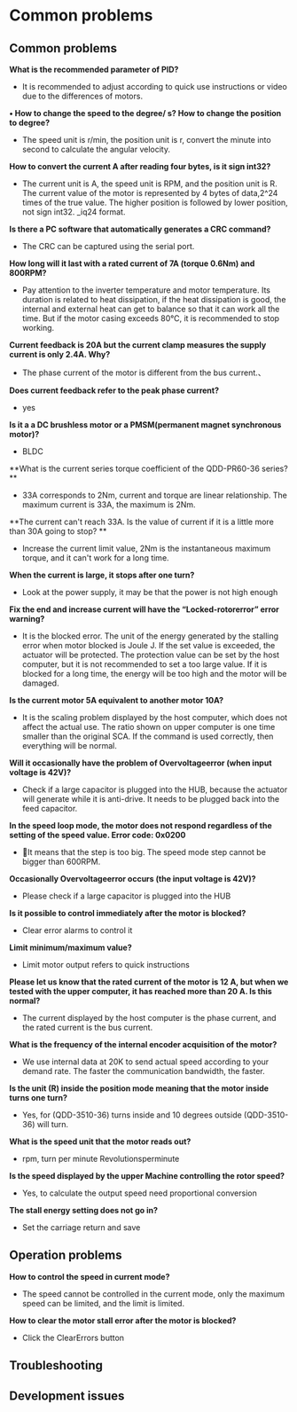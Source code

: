 Common problems
========

## Common problems

**What is the recommended parameter of PID?**

*   It is recommended to adjust according to quick use instructions or video due to the differences of motors.</br>

**•	How to change the speed to the degree/ s? How to change the position to  degree?**

*   The speed unit is r/min, the position unit is r, convert the minute into second to calculate the angular velocity.</br>

**How to convert the current A after reading four bytes, is it sign int32?**

*   The current unit is A, the speed unit is RPM, and the position unit is R. The current value of the motor is represented by 4 bytes of data,2^24 times of the true value. The higher position is followed by lower position, not sign int32. _iq24 format.

**Is there a PC software that automatically generates a CRC command?**

*   The CRC can be captured using the serial port.</br>

**How long will it last with a rated current of 7A (torque 0.6Nm) and 800RPM?**

*   Pay attention to the inverter temperature and motor temperature. Its duration is related to heat dissipation, if the heat dissipation is good, the internal and external heat can get to balance so that it can work all the time. But if the motor casing exceeds 80℃, it is recommended to stop working.

**Current feedback is 20A but the current clamp measures the supply current is only 2.4A. Why?**

*   The phase current of the motor is different from the bus current.、

**Does current feedback refer to the peak phase current?**

*   yes</br>

**Is it a a DC brushless motor or a PMSM(permanent magnet synchronous motor)?**

*   BLDC</br>

**What is the current series torque coefficient of the QDD-PR60-36 series? **

*   33A corresponds to 2Nm, current and torque are linear relationship. The maximum current is 33A, the maximum is 2Nm.</br>

**The current can't reach 33A. Is the value of current if it is a little more than 30A going to stop? **

*   Increase the current limit value, 2Nm is the instantaneous maximum torque, and it can't work for a long time.</br>

**When the current is large, it stops after one turn?**

*   Look at the power supply, it may be that the power is not high enough</br>

**Fix the end and increase current will have the “Locked-rotorerror” error warning?**

*   It is the blocked error. The unit of the energy generated by the stalling error when motor blocked is Joule J. If the set value is exceeded, the actuator will be protected. The protection value can be set by the host computer, but it is not recommended to set a too large value. If it is blocked for a long time, the energy will be too high and the motor will be damaged.

**Is the current motor 5A equivalent to another motor 10A?**

*   It is the scaling problem displayed by the host computer, which does not affect the actual use. The ratio shown on upper computer is one time smaller than the original SCA. If the command is used correctly, then everything will be normal.</br>

**Will it occasionally have the problem of Overvoltageerror (when input voltage is 42V)?**

*   Check if a large capacitor is plugged into the HUB, because the actuator will generate while it is anti-drive. It needs to be plugged back into the feed capacitor.</br>

**In the speed loop mode, the motor does not respond regardless of the setting of the speed value. Error code: 0x0200**

*   It means that the step is too big. The speed mode step cannot be bigger than 600RPM.

**Occasionally Overvoltageerror occurs (the input voltage is 42V)?**

*   Please check if a large capacitor is plugged into the HUB

**Is it possible to control immediately after the motor is blocked?**

*   Clear error alarms to control it</br>

**Limit minimum/maximum value?**

*   Limit motor output refers to quick instructions</br>

**Please let us know that the rated current of the motor is 12 A, but when we tested with the upper computer, it has reached more than 20 A. Is this normal?**

*   The current displayed by the host computer is the phase current, and the rated current is the bus current.</br>

**What is the frequency of the internal encoder acquisition of the motor?**

*   We use internal data at 20K to send actual speed according to your demand rate. The faster the communication bandwidth, the faster.

**Is the unit (R) inside the position mode meaning that the motor inside turns one turn?**

*   Yes, for (QDD-3510-36) turns inside and 10 degrees outside (QDD-3510-36) will turn.</br>

**What is the speed unit that the motor reads out?**

*   rpm, turn per minute Revolutionsperminute</br>

**Is the speed displayed by the upper Machine controlling the rotor speed?**

*   Yes, to calculate the output speed need proportional conversion</br>

**The stall energy setting does not go in?**

*   Set the carriage return and save</br>

## Operation problems

**How to control the speed in current mode?**

*   The speed cannot be controlled in the current mode, only the maximum speed can be limited, and the limit is limited.

**How to clear the motor stall error after the motor is blocked?**

*   Click the ClearErrors button

## Troubleshooting

## Development issues
